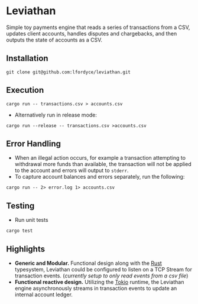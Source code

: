 # Leviathan
Simple toy payments engine that reads a series of transactions from a CSV, updates client accounts, handles disputes and chargebacks, and then outputs the state of accounts as a CSV.

## Installation
```shell
git clone git@github.com:lfordyce/leviathan.git
```

## Execution
```shell
cargo run -- transactions.csv > accounts.csv
```
- Alternatively run in release mode:
```shell
cargo run --release -- transactions.csv >accounts.csv
```

## Error Handling
- When an illegal action occurs, for example a transaction attempting to withdrawal more funds than available, the transaction will not be applied to the account and errors will output to `stderr`.
- To capture account balances and errors separately, run the following:
```shell
cargo run -- 2> error.log 1> accounts.csv
```

## Testing
- Run unit tests
```shell
cargo test
```

## Highlights
 - **Generic and Modular.** Functional design along with the [Rust] typesystem, Leviathan could be configured to listen on a TCP Stream for transaction events. (_currently setup to only read events from a csv file_)
 - **Functional reactive design.** Utilizing the [Tokio] runtime, the Leviathan engine asynchronously streams in transaction events to update an internal account ledger.
 
[Rust]: https://www.rust-lang.org/
[Tokio]: https://tokio.rs/